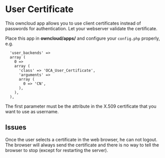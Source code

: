 # User Certificate

This owncloud app allows you to use client certificates instead of passwords for authentication.
Let your webserver validate the certificate.

Place this app in **owncloud/apps/** and configure your `config.php` properly, e.g.

```
  'user_backends' =>
  array (
    0 =>
    array (
      'class' => 'OCA_User_Certificate',
      'arguments' =>
      array (
        0 => 'CN',
      ),
    ),
  ),
```

The first parameter must be the attribute in the X.509 certificate that you want to use as username.


## Issues

Once the user selects a certificate in the web browser, he can not logout. The browser will always send the
certificate and there is no way to tell the browser to stop (except for restarting the server).
